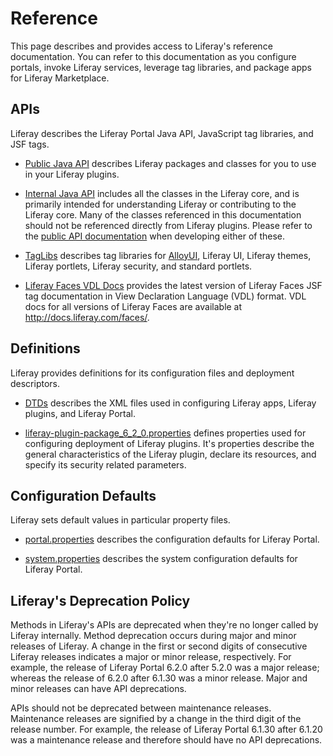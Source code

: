 # Reference [](id=reference)

This page describes and provides access to Liferay's reference documentation.
You can refer to this documentation as you configure portals, invoke Liferay
services, leverage tag libraries, and package apps for Liferay Marketplace. 

## APIs

Liferay describes the Liferay Portal Java API, JavaScript tag libraries, and JSF
tags. 

- [Public Java API](http://docs.liferay.com/portal/6.2/javadocs/)
describes Liferay packages and classes for you to use in your Liferay plugins. 

- [Internal Java API](http://docs.liferay.com/portal/6.2/javadocs-all/)
includes all the classes in the Liferay core, and is primarily intended for
understanding Liferay or contributing to the Liferay core. Many of the classes
referenced in this documentation should not be referenced directly from Liferay
plugins. Please refer to the
[public API documentation](http://docs.liferay.com/portal/6.2/javadocs/) when
developing either of these. 

- [TagLibs](http://docs.liferay.com/portal/6.2/taglibs/) describes tag libraries
for [AlloyUI](http://alloyui.com/), Liferay UI, Liferay themes, Liferay
portlets, Liferay security, and standard portlets.  

- [Liferay Faces VDL Docs](http://docs.liferay.com/faces/3.1/vdldoc/) provides
the latest version of Liferay Faces JSF tag documentation in View Declaration
Language (VDL) format. VDL docs for all versions of Liferay Faces are available
at <http://docs.liferay.com/faces/>. 

## Definitions

Liferay provides definitions for its configuration files and deployment
descriptors. 

- [DTDs](http://docs.liferay.com/portal/6.2/definitions/) describes the XML
files used in configuring Liferay apps, Liferay plugins, and Liferay Portal. 

- [liferay-plugin-package_6_2_0.properties](http://docs.liferay.com/portal/6.2/propertiesdoc/liferay-plugin-package_6_2_0.properties.html)
defines properties used for configuring deployment of Liferay plugins. It's
properties describe the general characteristics of the Liferay plugin, declare
its resources, and specify its security related parameters.  

## Configuration Defaults

Liferay sets default values in particular property files.

- [portal.properties](http://docs.liferay.com/portal/6.2/propertiesdoc/portal.properties.html)
describes the configuration defaults for Liferay Portal. 

- [system.properties](http://docs.liferay.com/portal/6.2/propertiesdoc/system.properties.html)
describes the system configuration defaults for Liferay Portal. 

## Liferay's Deprecation Policy

Methods in Liferay's APIs are deprecated when they're no longer called by
Liferay internally. Method deprecation occurs during major and minor releases of
Liferay. A change in the first or second digits of consecutive Liferay releases
indicates a major or minor release, respectively. For example, the release of
Liferay Portal 6.2.0 after 5.2.0 was a major release; whereas the release of
6.2.0 after 6.1.30 was a minor release. Major and minor releases can have API
deprecations. 

APIs should not be deprecated between maintenance releases. Maintenance releases
are signified by a change in the third digit of the release number. For example,
the release of Liferay Portal 6.1.30 after 6.1.20 was a maintenance release and
therefore should have no API deprecations. 
